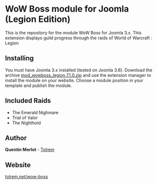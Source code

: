 # WoW Boss module for Joomla (Legion Edition)

This is the repository for the module WoW Boss for Joomla 3.x. This extension displays guild progress through the raids of World of Warcraft : Legion

## Installing

You must have Joomla 3.x installed (tested on Joomla 3.6). 
Download the archive [mod_wowboss_legion.7.1.0.zip](http://www.tolrem.net/download/97/) and use the extension manager to install the module on your website. 
Choose a module position in your template and publish the module.


## Included Raids

* The Emerald Nighmare
* Trial of Valor
* The Nighthold

## Author

**Quentin Merlot** - [Tolrem](https://github.com/Tolrem)

## Website

[tolrem.net/wow-boss](http://www.tolrem.net/wow-boss)
